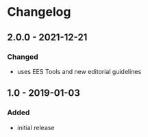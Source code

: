 # Changelog

## 2.0.0 - 2021-12-21

### Changed

- uses EES Tools and new editorial guidelines


## 1.0 - 2019-01-03

### Added

- initial release
